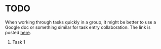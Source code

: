 # TODO

When working through tasks quickly in a group, it might be better to use a Google doc or something similar for task entry collaboration. The link is posted [here]().

1. Task 1
